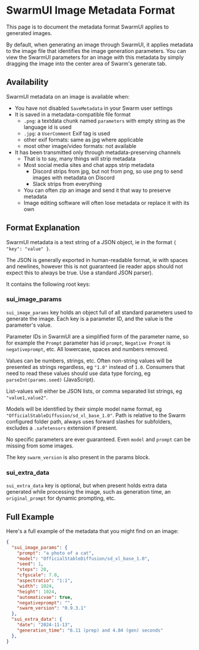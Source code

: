# SwarmUI Image Metadata Format

This page is to document the metadata format SwarmUI applies to generated images.

By default, when generating an image through SwarmUI, it applies metadata to the image file that identifies the image generation parameters. You can view the SwarmUI parameters for an image with this metadata by simply dragging the image into the center area of Swarm's generate tab.

## Availability

SwarmUI metadata on an image is available when:

- You have not disabled `SaveMetadata` in your Swarm user settings
- It is saved in a metadata-compatible file format
    - `.png`: a textdata chunk named `parameters` with empty string as the language id is used
    - `.jpg`: a `UserComment` Exif tag is used
    - other exif formats: same as jpg where applicable
    - most other image/video formats: not available
- It has been transmitted only through metadata-preserving channels
    - That is to say, many things will strip metadata
    - Most social media sites and chat apps strip metadata
        - Discord strips from jpg, but not from png, so use png to send images with metadata on Discord
        - Slack strips from everything
    - You can often zip an image and send it that way to preserve metadata
    - Image editing software will often lose metadata or replace it with its own

## Format Explanation

SwarmUI metadata is a text string of a JSON object, ie in the format `{ "key": "value" }`.

The JSON is generally exported in human-readable format, ie with spaces and newlines, however this is not guaranteed (ie reader apps should not expect this to always be true. Use a standard JSON parser).

It contains the following root keys:

### sui_image_params

`sui_image_params` key holds an object full of all standard parameters used to generate the image. Each key is a parameter ID, and the value is the parameter's value.

Parameter IDs in SwarmUI are a simplified form of the parameter name, so for example the `Prompt` parameter has id `prompt`, `Negative Prompt` is `negativeprompt`, etc. All lowercase, spaces and numbers removed.

Values can be numbers, strings, etc. Often non-string values will be presented as strings regardless, eg `"1.0"` instead of `1.0`. Consumers that need to read these values should use data type forcing, eg `parseInt(params.seed)` (JavaScript).

List-values will either be JSON lists, or comma separated list strings, eg `"value1,value2"`.

Models will be identified by their simple model name format, eg `"OfficialStableDiffusion/sd_xl_base_1.0"`. Path is relative to the Swarm configured folder path, always uses forward slashes for subfolders, excludes a `.safetensors` extension if present.

No specific parameters are ever guaranteed. Even `model` and `prompt` can be missing from some images.

The key `swarm_version` is also present in the params block.

### sui_extra_data

`sui_extra_data` key is optional, but when present holds extra data generated while processing the image, such as generation time, an `original_prompt` for dynamic prompting, etc.

## Full Example

Here's a full example of the metadata that you might find on an image:

```json
{
  "sui_image_params": {
    "prompt": "a photo of a cat",
    "model": "OfficialStableDiffusion/sd_xl_base_1.0",
    "seed": 1,
    "steps": 20,
    "cfgscale": 7.0,
    "aspectratio": "1:1",
    "width": 1024,
    "height": 1024,
    "automaticvae": true,
    "negativeprompt": "",
    "swarm_version": "0.9.3.1"
  },
  "sui_extra_data": {
    "date": "2024-11-13",
    "generation_time": "6.11 (prep) and 4.84 (gen) seconds"
  },
}
```
